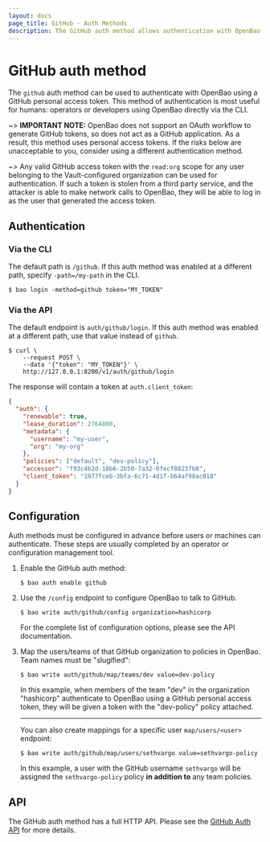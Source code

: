 ```yaml
---
layout: docs
page_title: GitHub - Auth Methods
description: The GitHub auth method allows authentication with OpenBao using GitHub.
---
```


# GitHub auth method

The `github` auth method can be used to authenticate with OpenBao using a GitHub
personal access token. This method of authentication is most useful for humans:
operators or developers using OpenBao directly via the CLI.

~> **IMPORTANT NOTE:** OpenBao does not support an OAuth workflow to generate
GitHub tokens, so does not act as a GitHub application. As a result, this method
uses personal access tokens. If the risks below are unacceptable to you, consider
using a different authentication method.

~> Any valid GitHub access token with the `read:org` scope for any user belonging
to the Vault-configured organization can be used for authentication. If such a
token is stolen from a third party service, and the attacker is able to make
network calls to OpenBao, they will be able to log in as the user that generated
the access token.

## Authentication

### Via the CLI

The default path is `/github`. If this auth method was enabled at a different
path, specify `-path=/my-path` in the CLI.

```shell-session
$ bao login -method=github token="MY_TOKEN"
```

### Via the API

The default endpoint is `auth/github/login`. If this auth method was enabled
at a different path, use that value instead of `github`.

```shell-session
$ curl \
    --request POST \
    --data '{"token": "MY_TOKEN"}' \
    http://127.0.0.1:8200/v1/auth/github/login
```

The response will contain a token at `auth.client_token`:

```json
{
  "auth": {
    "renewable": true,
    "lease_duration": 2764800,
    "metadata": {
      "username": "my-user",
      "org": "my-org"
    },
    "policies": ["default", "dev-policy"],
    "accessor": "f93c4b2d-18b6-2b50-7a32-0fecf88237b8",
    "client_token": "1977fceb-3bfa-6c71-4d1f-b64af98ac018"
  }
}
```

## Configuration

Auth methods must be configured in advance before users or machines can
authenticate. These steps are usually completed by an operator or configuration
management tool.

1. Enable the GitHub auth method:

   ```text
   $ bao auth enable github
   ```

1. Use the `/config` endpoint to configure OpenBao to talk to GitHub.

   ```text
   $ bao write auth/github/config organization=hashicorp
   ```

   For the complete list of configuration options, please see the API
   documentation.

1. Map the users/teams of that GitHub organization to policies in OpenBao. Team
   names must be "slugified":

   ```text
   $ bao write auth/github/map/teams/dev value=dev-policy
   ```

   In this example, when members of the team "dev" in the organization
   "hashicorp" authenticate to OpenBao using a GitHub personal access token, they
   will be given a token with the "dev-policy" policy attached.

   ***

   You can also create mappings for a specific user `map/users/<user>`
   endpoint:

   ```text
   $ bao write auth/github/map/users/sethvargo value=sethvargo-policy
   ```

   In this example, a user with the GitHub username `sethvargo` will be
   assigned the `sethvargo-policy` policy **in addition to** any team policies.

## API

The GitHub auth method has a full HTTP API. Please see the
[GitHub Auth API](/bao/api-docs/auth/github) for more
details.
